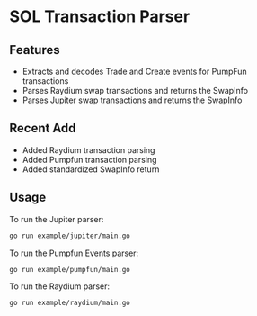 # SOL Transaction Parser

## Features

- Extracts and decodes Trade and Create events for PumpFun transactions
- Parses Raydium swap transactions and returns the SwapInfo
- Parses Jupiter swap transactions and returns the SwapInfo

## Recent Add

- Added Raydium transaction parsing
- Added Pumpfun transaction parsing
- Added standardized SwapInfo return

## Usage

To run the Jupiter parser:

```bash
go run example/jupiter/main.go
```

To run the Pumpfun Events parser:

```bash
go run example/pumpfun/main.go
```

To run the Raydium parser:

```bash
go run example/raydium/main.go
```
